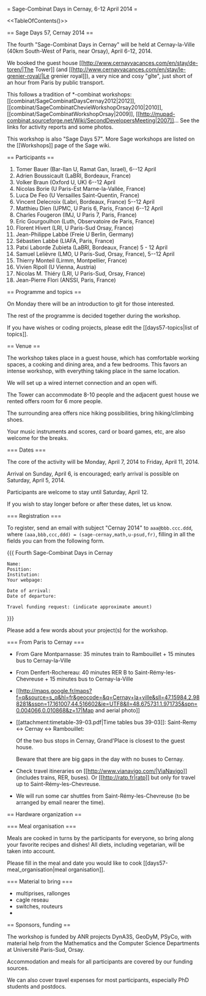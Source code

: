 = Sage-Combinat Days in Cernay, 6-12 April 2014 =

<<TableOfContents()>>

== Sage Days 57, Cernay 2014 ==

The fourth "Sage-Combinat Days in Cernay" will be held at Cernay-la-Ville
(40km South-West of Paris, near Orsay), April 6-12, 2014.

We booked the guest house
[[http://www.cernayvacances.com/en/stay/de-toren/|The Tower]] (and
[[http://www.cernayvacances.com/en/stay/le-grenier-royal/|Le grenier royal]]),
a very nice and cosy "gîte", just short of an hour from Paris by public transport.

This follows a tradition of *-combinat workshops: 
[[combinat/SageCombinatDaysCernay2012|2012]],
[[combinat/SageCombinatChevieWorkshopOrsay2010|2010]],
[[combinat/SageCombinatWorkshopOrsay|2009]], 
[[http://mupad-combinat.sourceforge.net/Wiki/SecondDevelopersMeeting|2007]]...
See the links for activity reports and some photos.

This workshop is also "Sage Days 57".
More Sage workshops are listed on the [[Workshops]] page of the Sage wiki.

== Participants ==

 1. Tomer Bauer (Bar-Ilan U, Ramat Gan, Israel), 6--12 April
 2. Adrien Boussicault (LaBRI, Bordeaux, France)
 3. Volker Braun (Oxford U, UK)  6--12 April
 4. Nicolas Borie (U Paris-Est Marne-la-Vallée, France)
 5. Luca De Feo (U Versailles Saint-Quentin, France)
 6. Vincent Delecroix (Labri, Bordeaux, France) 5--12 April
 7. Matthieu Dien (UPMC, U Paris 6, Paris, France) 6--12 April
 8. Charles Fougeron (IMJ, U Paris 7, Paris, France)
 9. Eric Gourgoulhon (Luth, Observatoire de Paris, France)
 10. Florent Hivert (LRI, U Paris-Sud Orsay, France)
 11. Jean-Philippe Labbé (Freie U Berlin, Germany)
 12. Sébastien Labbé (LIAFA, Paris, France)
 13. Patxi Laborde Zubieta (LaBRI, Bordeaux, France) 5 - 12 April
 14. Samuel Lelièvre (LMO, U Paris-Sud, Orsay, France), 5--12 April
 15. Thierry Monteil (Lirmm, Montpellier, France)
 16. Vivien Ripoll (U Vienna, Austria)
 17. Nicolas M. Thiéry (LRI, U Paris-Sud, Orsay, France)
 18. Jean-Pierre Flori (ANSSI, Paris, France)

== Programme and topics ==

On Monday there will be an introduction to git for those interested.

The rest of the programme is decided together during the workshop.

If you have wishes or coding projects, please edit the [[days57-topics|list of topics]].

== Venue ==

The workshop takes place in a guest house, which has comfortable working spaces,
a cooking and dining area, and a few bedrooms. This favors an intense workshop,
with everything taking place in the same location.

We will set up a wired internet connection and an open wifi.

The Tower can accommodate 8-10 people and the adjacent guest house
we rented offers room for 6 more people.

The surrounding area offers nice hiking possibilities, bring hiking/climbing shoes.

Your music instruments and scores, card or board games, etc, are also welcome for the breaks.

=== Dates ===

The core of the activity will be Monday, April 7, 2014 to Friday, April 11, 2014.

Arrival on Sunday, April 6, is encouraged; early arrival is possible on Saturday, April 5, 2014.

Participants are welcome to stay until Saturday, April 12.

If you wish to stay longer before or after these dates, let us know.

=== Registration ===

To register, send an email with subject "Cernay 2014" to `aaa@bbb.ccc.ddd`,
where `(aaa,bbb,ccc,ddd) = (sage-cernay,math,u-psud,fr)`, filling in all
the fields you can from the following form.

{{{
    Fourth Sage-Combinat Days in Cernay

    Name:
    Position:
    Institution:
    Your webpage:

    Date of arrival:
    Date of departure:

    Travel funding request: (indicate approximate amount)
}}}

Please add a few words about your project(s) for the workshop.


=== From Paris to Cernay ===

 * From Gare Montparnasse: 35 minutes train to Rambouillet + 15 minutes bus to Cernay-la-Ville
 * From Denfert-Rochereau: 40 minutes RER B to Saint-Rémy-les-Chevreuse + 15 minutes bus to Cernay-la-Ville
 * [[http://maps.google.fr/maps?f=q&source=s_q&hl=fr&geocode=&q=Cernay+la+ville&sll=47.15984,2.988281&sspn=17.161007,44.516602&ie=UTF8&ll=48.675731,1.971735&spn=0.004066,0.010868&z=17|Map and aerial photo]]

 * [[attachment:timetable-39-03.pdf|Time tables bus 39-03]]: Saint-Remy <-> Cernay <-> Rambouillet: 

   Of the two bus stops in Cernay, Grand'Place is closest to the guest house.

   Beware that there are big gaps in the day with no buses to Cernay.

 * Check travel itineraries on [[http://www.vianavigo.com/|ViaNavigo]] (includes trains, RER, buses).
   Or [[http://ratp.fr|ratp]] but only for travel up to Saint-Rémy-les-Chevreuse.

 * We will run some car shuttles from Saint-Rémy-les-Chevreuse (to be arranged by email nearer the time).



== Hardware organization ==

=== Meal organisation ===

Meals are cooked in turns by the participants for everyone, so bring along your
favorite recipes and dishes! All diets, including vegetarian, will be taken into
account.

Please fill in the meal and date you would like to cook [[days57-meal_organisation|meal organisation]].


=== Material to bring ===

 * multiprises, rallonges
 * cagle reseau
 * switches, routeurs
 * 


== Sponsors, funding ==

The workshop is funded by ANR projects DynA3S, GeoDyM, PSyCo, with material help
from the Mathematics and the Computer Science Departments at Université Paris-Sud, Orsay.

Accommodation and meals for all participants are covered by our funding sources.

We can also cover travel expenses for most participants, especially PhD students and postdocs.
